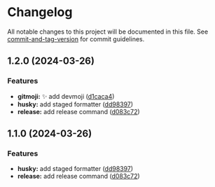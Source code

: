 # Changelog

All notable changes to this project will be documented in this file. See [commit-and-tag-version](https://github.com/absolute-version/commit-and-tag-version) for commit guidelines.

## 1.2.0 (2024-03-26)


### Features

* **gitmoji:** ✨ add devmoji ([d1caca4](https://github.com/JorgeCoke/any-project-template/commit/d1caca4ccc4fe56481ab4b9f0f1859fefa0a0624))
* **husky:** add staged formatter ([dd98397](https://github.com/JorgeCoke/any-project-template/commit/dd98397bacba6a459aacfe5eebe246361d312d26))
* **release:** add release command ([d083c72](https://github.com/JorgeCoke/any-project-template/commit/d083c722c7f7c86231b9c22b7731ab129760df37))

## 1.1.0 (2024-03-26)


### Features

* **husky:** add staged formatter ([dd98397](https://github.com/JorgeCoke/any-project-template/commit/dd98397bacba6a459aacfe5eebe246361d312d26))
* **release:** add release command ([d083c72](https://github.com/JorgeCoke/any-project-template/commit/d083c722c7f7c86231b9c22b7731ab129760df37))

